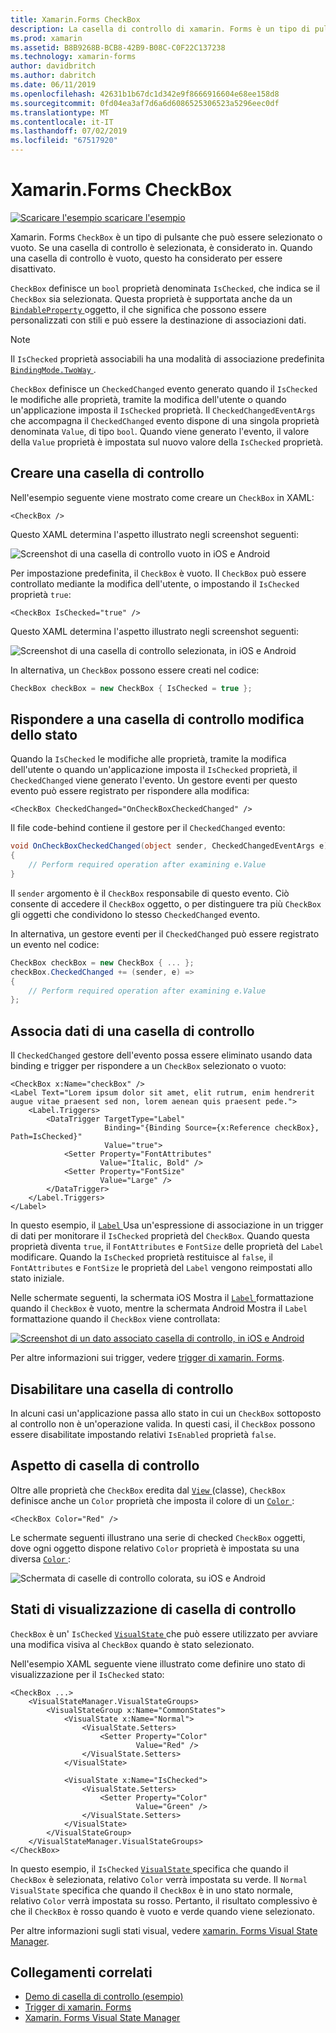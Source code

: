```yaml
---
title: Xamarin.Forms CheckBox
description: La casella di controllo di xamarin. Forms è un tipo di pulsante che può essere controllato o vuoto. Se una casella di controllo è selezionata, è considerato in. Quando una casella di controllo è vuoto, questo ha considerato per essere disattivato.
ms.prod: xamarin
ms.assetid: B8B9268B-BCB8-42B9-B08C-C0F22C137238
ms.technology: xamarin-forms
author: davidbritch
ms.author: dabritch
ms.date: 06/11/2019
ms.openlocfilehash: 42631b1b67dc1d342e9f8666916604e68ee158d8
ms.sourcegitcommit: 0fd04ea3af7d6a6d6086525306523a5296eec0df
ms.translationtype: MT
ms.contentlocale: it-IT
ms.lasthandoff: 07/02/2019
ms.locfileid: "67517920"
---
```

# <a name="xamarinforms-checkbox"></a>Xamarin.Forms CheckBox

[![Scaricare l'esempio](~/media/shared/download.png) scaricare l'esempio](https://github.com/xamarin/xamarin-forms-samples/tree/master/UserInterface/CheckBoxDemos)

Xamarin. Forms `CheckBox` è un tipo di pulsante che può essere selezionato o vuoto. Se una casella di controllo è selezionata, è considerato in. Quando una casella di controllo è vuoto, questo ha considerato per essere disattivato.

`CheckBox` definisce un `bool` proprietà denominata `IsChecked`, che indica se il `CheckBox` sia selezionata. Questa proprietà è supportata anche da un [ `BindableProperty` ](xref:Xamarin.Forms.BindableProperty) oggetto, il che significa che possono essere personalizzati con stili e può essere la destinazione di associazioni dati.

> [!NOTE]
> Il `IsChecked` proprietà associabili ha una modalità di associazione predefinita [ `BindingMode.TwoWay` ](xref:Xamarin.Forms.BindingMode.TwoWay).

`CheckBox` definisce un `CheckedChanged` evento generato quando il `IsChecked` le modifiche alle proprietà, tramite la modifica dell'utente o quando un'applicazione imposta il `IsChecked` proprietà. Il `CheckedChangedEventArgs` che accompagna il `CheckedChanged` evento dispone di una singola proprietà denominata `Value`, di tipo `bool`. Quando viene generato l'evento, il valore della `Value` proprietà è impostata sul nuovo valore della `IsChecked` proprietà.

## <a name="create-a-checkbox"></a>Creare una casella di controllo

Nell'esempio seguente viene mostrato come creare un `CheckBox` in XAML:

```xaml
<CheckBox />
```

Questo XAML determina l'aspetto illustrato negli screenshot seguenti:

![Screenshot di una casella di controllo vuoto in iOS e Android](checkbox-images/checkbox-empty.png "vuota la casella di controllo")

Per impostazione predefinita, il `CheckBox` è vuoto. Il `CheckBox` può essere controllato mediante la modifica dell'utente, o impostando il `IsChecked` proprietà `true`:

```xaml
<CheckBox IsChecked="true" />
```

Questo XAML determina l'aspetto illustrato negli screenshot seguenti:

![Screenshot di una casella di controllo selezionata, in iOS e Android](checkbox-images/checkbox-checked.png "selezionata la casella di controllo")

In alternativa, un `CheckBox` possono essere creati nel codice:

```csharp
CheckBox checkBox = new CheckBox { IsChecked = true };
```

## <a name="respond-to-a-checkbox-changing-state"></a>Rispondere a una casella di controllo modifica dello stato

Quando la `IsChecked` le modifiche alle proprietà, tramite la modifica dell'utente o quando un'applicazione imposta il `IsChecked` proprietà, il `CheckedChanged` viene generato l'evento. Un gestore eventi per questo evento può essere registrato per rispondere alla modifica:

```xaml
<CheckBox CheckedChanged="OnCheckBoxCheckedChanged" />
```

Il file code-behind contiene il gestore per il `CheckedChanged` evento:

```csharp
void OnCheckBoxCheckedChanged(object sender, CheckedChangedEventArgs e)
{
    // Perform required operation after examining e.Value
}
```

Il `sender` argomento è il `CheckBox` responsabile di questo evento. Ciò consente di accedere il `CheckBox` oggetto, o per distinguere tra più `CheckBox` gli oggetti che condividono lo stesso `CheckedChanged` evento.

In alternativa, un gestore eventi per il `CheckedChanged` può essere registrato un evento nel codice:

```csharp
CheckBox checkBox = new CheckBox { ... };
checkBox.CheckedChanged += (sender, e) =>
{
    // Perform required operation after examining e.Value
};
```

## <a name="data-bind-a-checkbox"></a>Associa dati di una casella di controllo

Il `CheckedChanged` gestore dell'evento possa essere eliminato usando data binding e trigger per rispondere a un `CheckBox` selezionato o vuoto:

```xaml
<CheckBox x:Name="checkBox" />
<Label Text="Lorem ipsum dolor sit amet, elit rutrum, enim hendrerit augue vitae praesent sed non, lorem aenean quis praesent pede.">
    <Label.Triggers>
        <DataTrigger TargetType="Label"
                     Binding="{Binding Source={x:Reference checkBox}, Path=IsChecked}"
                     Value="true">
            <Setter Property="FontAttributes"
                    Value="Italic, Bold" />
            <Setter Property="FontSize"
                    Value="Large" />
        </DataTrigger>
    </Label.Triggers>
</Label>
```

In questo esempio, il [ `Label` ](xref:Xamarin.Forms.Label) Usa un'espressione di associazione in un trigger di dati per monitorare il `IsChecked` proprietà del `CheckBox`. Quando questa proprietà diventa `true`, il `FontAttributes` e `FontSize` delle proprietà del `Label` modificare. Quando la `IsChecked` proprietà restituisce al `false`, il `FontAttributes` e `FontSize` le proprietà del `Label` vengono reimpostati allo stato iniziale.

Nelle schermate seguenti, la schermata iOS Mostra il [ `Label` ](xref:Xamarin.Forms.Label) formattazione quando il `CheckBox` è vuoto, mentre la schermata Android Mostra il `Label` formattazione quando il `CheckBox` viene controllata:

[![Screenshot di un dato associato casella di controllo, in iOS e Android](checkbox-images/checkbox-databinding.png "casella di controllo con associazione a dati")](checkbox-images/checkbox-databinding-large.png#lightbox "casella di controllo con associazione a dati")

Per altre informazioni sui trigger, vedere [trigger di xamarin. Forms](~/xamarin-forms/app-fundamentals/triggers.md).

## <a name="disable-a-checkbox"></a>Disabilitare una casella di controllo

In alcuni casi un'applicazione passa allo stato in cui un `CheckBox` sottoposto al controllo non è un'operazione valida. In questi casi, il `CheckBox` possono essere disabilitate impostando relativi `IsEnabled` proprietà `false`.

## <a name="checkbox-appearance"></a>Aspetto di casella di controllo

Oltre alle proprietà che `CheckBox` eredita dal [ `View` ](xref:Xamarin.Forms.View) (classe), `CheckBox` definisce anche un `Color` proprietà che imposta il colore di un [ `Color` ](xref:Xamarin.Forms.Color):

```xaml
<CheckBox Color="Red" />
```

Le schermate seguenti illustrano una serie di checked `CheckBox` oggetti, dove ogni oggetto dispone relativo `Color` proprietà è impostata su una diversa [ `Color` ](xref:Xamarin.Forms.Color):

![Schermata di caselle di controllo colorata, su iOS e Android](checkbox-images/checkbox-colors.png "casella di controllo colorata")

## <a name="checkbox-visual-states"></a>Stati di visualizzazione di casella di controllo

`CheckBox` è un' `IsChecked` [ `VisualState` ](xref:Xamarin.Forms.VisualState) che può essere utilizzato per avviare una modifica visiva al `CheckBox` quando è stato selezionato.

Nell'esempio XAML seguente viene illustrato come definire uno stato di visualizzazione per il `IsChecked` stato:

```xaml
<CheckBox ...>
    <VisualStateManager.VisualStateGroups>
        <VisualStateGroup x:Name="CommonStates">
            <VisualState x:Name="Normal">
                <VisualState.Setters>
                    <Setter Property="Color"
                            Value="Red" />
                </VisualState.Setters>
            </VisualState>

            <VisualState x:Name="IsChecked">
                <VisualState.Setters>
                    <Setter Property="Color"
                            Value="Green" />
                </VisualState.Setters>
            </VisualState>
        </VisualStateGroup>
    </VisualStateManager.VisualStateGroups>
</CheckBox>
```

In questo esempio, il `IsChecked` [ `VisualState` ](xref:Xamarin.Forms.VisualState) specifica che quando il `CheckBox` è selezionata, relativo `Color` verrà impostata su verde. Il `Normal` `VisualState` specifica che quando il `CheckBox` è in uno stato normale, relativo `Color` verrà impostata su rosso. Pertanto, il risultato complessivo è che il `CheckBox` è rosso quando è vuoto e verde quando viene selezionato.

Per altre informazioni sugli stati visual, vedere [xamarin. Forms Visual State Manager](~/xamarin-forms/user-interface/visual-state-manager.md).

## <a name="related-links"></a>Collegamenti correlati

- [Demo di casella di controllo (esempio)](https://github.com/xamarin/xamarin-forms-samples/tree/master/UserInterface/CheckBoxDemos)
- [Trigger di xamarin. Forms](~/xamarin-forms/app-fundamentals/triggers.md)
- [Xamarin. Forms Visual State Manager](~/xamarin-forms/user-interface/visual-state-manager.md)
